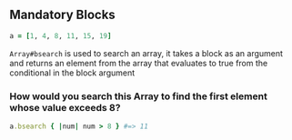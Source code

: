 ## Mandatory Blocks

```ruby
a = [1, 4, 8, 11, 15, 19]
```

`Array#bsearch` is used to search an array, it takes a block as an argument and returns an element from the array that evaluates to true from the conditional in the block argument

### How would you search this Array to find the first element whose value exceeds 8?

```ruby
a.bsearch { |num| num > 8 } #=> 11
```
